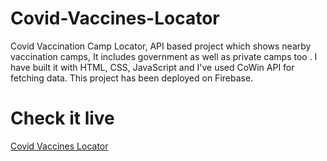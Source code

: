 # Covid-Vaccines-Locator
Covid Vaccination Camp Locator, API based project which shows nearby vaccination camps, It includes government as well as private camps too . I have built it with HTML, CSS, JavaScript and I've used CoWin API for fetching data. This project has been deployed on Firebase.

# Check it live
<a href="https://vaccinesnearme.web.app/" target="_blank">Covid Vaccines Locator</a>
